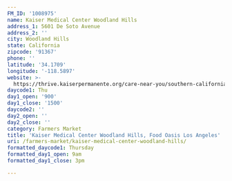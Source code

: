 ```yaml
---
FM_ID: '1008975'
name: Kaiser Medical Center Woodland Hills
address_1: 5601 De Soto Avenue
address_2: ''
city: Woodland Hills
state: California
zipcode: '91367'
phone: ''
latitude: '34.1709'
longitude: '-118.5897'
website: >-
  https://thrive.kaiserpermanente.org/care-near-you/southern-california/woodland-hills/shc_calendar_event/farmers-market/
daycode1: Thu
day1_open: '900'
day1_close: '1500'
daycode2: ''
day2_open: ''
day2_close: ''
category: Farmers Market
title: 'Kaiser Medical Center Woodland Hills, Food Oasis Los Angeles'
uri: /farmers-market/kaiser-medical-center-woodland-hills/
formatted_daycode1: Thursday
formatted_day1_open: 9am
formatted_day1_close: 3pm

---
```

